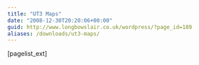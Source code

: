 ```yaml
---
title: "UT3 Maps"
date: "2008-12-30T20:20:06+00:00"
guid: http://www.longbowslair.co.uk/wordpress/?page_id=189
aliases: /downloads/ut3-maps/
---
```


\[pagelist\_ext\]
